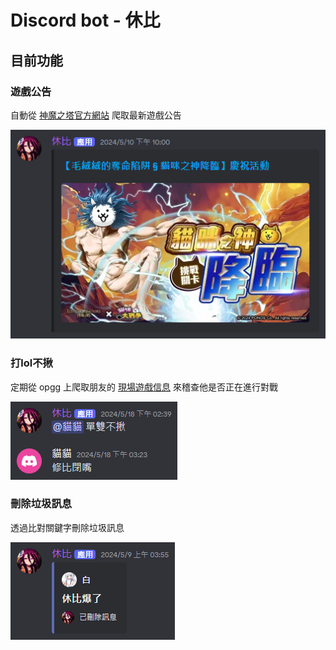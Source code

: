 Discord bot - 休比
====================

## 目前功能

### 遊戲公告

自動從 [神魔之塔官方網站](https://towerofsaviors.com/category/%e6%96%b0%e8%81%9e%e7%a8%bf/) 爬取最新遊戲公告

![dc截圖](images/神魔之塔.png)

### 打lol不揪

定期從 opgg 上爬取朋友的 [現場遊戲信息](https://www.op.gg/summoners/tw/%E5%A4%A7%E5%AE%B6%E5%A5%BD%E6%88%91%E6%98%AF%E5%9A%B6%E5%9A%B6%E6%80%AA-TW2/ingame) 來稽查他是否正在進行對戰

![dc截圖](images/不揪.png)

### 刪除垃圾訊息

透過比對關鍵字刪除垃圾訊息

![dc截圖](images/刪除訊息.png)
